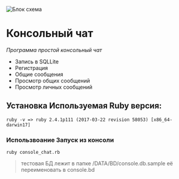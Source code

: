 ﻿![Блок схема](https://c2n.me/3YBZN31.png)

# Консольный чат

*Программа простой консольный чат*

 * Запись в SQLLite
 * Регистрация
 * Общие сообщения 
 * Просмотр общих сообщений
 * Просмотр личных сообщений

## Установка Используемая Ruby версия:
``` ruby -v => ruby 2.4.1p111 (2017-03-22 revision 58053) [x86_64-darwin17] ```

### Использвоание Запуск из консоли
``` ruby console_chat.rb ```
> тестовая БД лежит в папке /DATA/BD/console.db.sample
её переименовать в console.bd